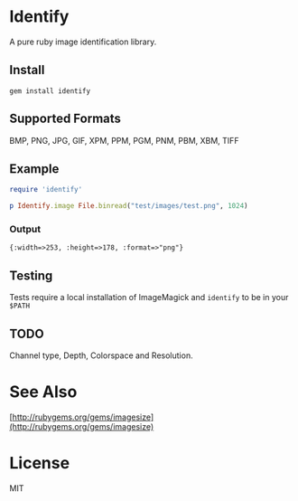 # Identify

A pure ruby image identification library.

## Install

`gem install identify`

## Supported Formats

BMP, PNG, JPG, GIF, XPM, PPM, PGM, PNM, PBM, XBM, TIFF

## Example

```ruby
require 'identify'

p Identify.image File.binread("test/images/test.png", 1024)
```

### Output

```
{:width=>253, :height=>178, :format=>"png"}
```

## Testing

Tests require a local installation of ImageMagick and `identify` to be in your `$PATH`

## TODO

Channel type, Depth, Colorspace and Resolution.

# See Also
[http://rubygems.org/gems/imagesize](http://rubygems.org/gems/imagesize)

# License
MIT

